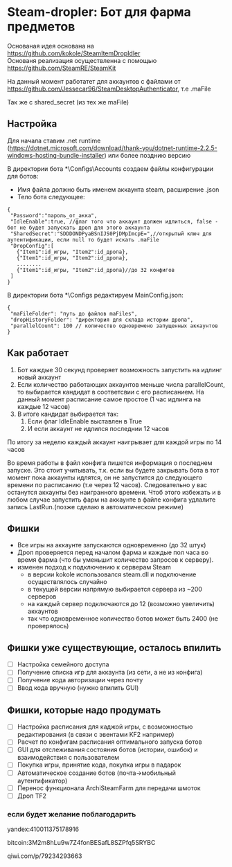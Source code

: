 # Steam-dropler: Бот для фарма предметов

Основаная идея основана на https://github.com/kokole/SteamItemDropIdler
<br>Основаня реализация осуществленна с помощью https://github.com/SteamRE/SteamKit

На данный момент работатет для аккаунтов с файлами от https://github.com/Jessecar96/SteamDesktopAuthenticator, т.е .maFile

Так же с shared_secret (из тех же maFile)

## Настройка
Для начала ставим .net runtime (https://dotnet.microsoft.com/download/thank-you/dotnet-runtime-2.2.5-windows-hosting-bundle-installer)  или более позднию версию

В директории бота *\Configs\Accounts создаем файлы конфигурации для ботов:
 - Имя файла должно быть именем аккаунта steam, расширение .json
 - Тело бота следующее:
 ```
{
  "Password":"пароль_от_акка",
  "IdleEnable":true, //флаг того что аккаунт должен идлиться, false - бот не будет запускать дроп для этого аккаунта
  "SharedSecret":"SDDDONDPyaBSnIJS0PjDMpImcpE=",//открытый ключ для аутентификации, если null то будет искать .maFile
  "DropConfig":[
    {"Item1":id_игры, "Item2":id_дропа}, 
    {"Item1":id_игры, "Item2":id_дропа},
    ........
    {"Item1":id_игры, "Item2":id_дропа}//до 32 конфигов
  ]
}
```

В директории бота *\Configs редактируем MainConfig.json:
 ```
{
  "maFileFolder": "путь до файлов maFiles",
  "dropHistoryFolder": "директория для склада истории дропа", 
  "parallelCount": 100 // количество одновремено запущенных аккаунтов
}

```
## Как работает

1. Бот каждые 30 секунд проверяет возможность запустить на идлинг новый аккаунт 
1. Если количество работающих аккаунтов меньше числа parallelCount, то выбирается кандидат в  соответсвии с его расписанием. На данный момент расписание самое простое (1 час идлинга на каждые 12 часов)
1. В итоге кандидат выбирается так:
   1. Если флаг IdleEnable выставлен в True
   1. И если аккаунт не идлился последнии 12 часов

По итогу за неделю каждый аккаунт наигрывает для каждой игры по 14 часов

Во время работы в файл конфига пишется информация о последнем запуске. Это стоит учитывать, т.к. если вы будете закрывать бота в тот момент пока аккаунты идлятся, он не запустится до следующего времени по расписанию (т.е через 12 часов). Следовательно у вас останутся аккаунты без наигранного времени.
Чтоб этого избежать и в любом случае запустить фарм на аккаунте в файле конфига удлалите запись LastRun.(позже сделаю в автоматическом режиме)
  
## Фишки
- Все игры на аккаунте запускаются одновременно (до 32 штук)
- Дроп проверяется перед началом фарма и каждые пол часа во время фарма (что бы уменьшит количество запросов к серверу).
- изменен подход к подключению к серверам Steam
  - в версии kokole использовался steam.dll и подключение осуществлялось случайно
  - в текущей версии напрямую выбирается сервера из ~200 серверов 
  - на каждый сервер подключаются до 12 (возможно увеличить) аккаунтов
  - так что одновременное количество ботов может быть 2400 (не проверялось)
  
 ## Фишки уже существующие, осталось впилить
 - [ ] Настройка семейного доступа
 - [ ] Получение списка игр для аккаунта (из сети, а не из конфига)
 - [ ] Получение кода авторизации через почту
 - [ ] Ввод кода вручную (нужно впилить GUI)
 
 ## Фишки, которые надо продумать
 - [ ] Настройка расписания для каджой игры, с возможностью редактирования (в связи с эвентами KF2 например)
 - [ ] Расчет по конфигам расписания оптимального запуска ботов
 - [ ] GUI для отслеживания состояния ботов (истории, ошибок) и взаимодействия с пользователем
 - [ ] Покупка игры, принятие кода, покупка игры в падарок 
 - [ ] Автоматическое создание ботов (почта->мобильный аутентификатор)
 - [ ] Перенос функционала ArchiSteamFarm для передачи шмоток 
 - [ ] Дроп TF2
 
### если будет желание поблагодарить 
yandex:410011375178916

bitcoin:3M2m8hLu9w7Z4fonBESafL8SZPfq5SRYBC

qiwi.com/p/79234293663



  
